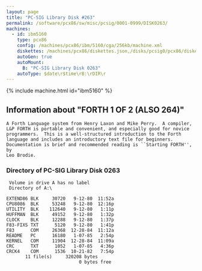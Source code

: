 ```yaml
---
layout: page
title: "PC-SIG Library Disk #263"
permalink: /software/pcx86/sw/misc/pcsig/0001-0999/DISK0263/
machines:
  - id: ibm5160
    type: pcx86
    config: /machines/pcx86/ibm/5160/cga/256kb/machine.xml
    diskettes: /machines/pcx86/diskettes.json,/disks/pcsig0/pcx86/diskettes.json
    autoGen: true
    autoMount:
      B: "PC-SIG Library Disk 0263"
    autoType: $date\r$time\rB:\rDIR\r
---
```


{% include machine.html id="ibm5160" %}

## Information about "FORTH 1 OF 2 (ALSO 264)"

    A Forth Language system from Henry Laxon and Mike Perry.  A compiler,
    L&P FORTH is portable and convenient, and especially good for novice
    programmers.  This is a well-structured introduction to the Forth
    language and includes an introductory text file for beginners.
    Documentation is brief and recommended reading is ``Starting FORTH'', by
    Leo Brodie.

### Directory of PC-SIG Library Disk 0263

     Volume in drive A has no label
     Directory of A:\

    EXTEND86 BLK     30720   9-12-80  11:52a
    CPU8086  BLK     53248   9-12-80  12:16p
    UTILITY  BLK    112640   9-12-80   1:11p
    HUFFMAN  BLK     49152   9-12-80   1:32p
    CLOCK    BLK     12288   9-12-80   1:37p
    F83-FIXS TXT      5120   9-12-80   1:41p
    F83      COM     26368  12-28-84  11:12a
    README   PC      16180   1-07-85   2:54p
    KERNEL   COM     11904  12-28-84  11:09a
    CRC      TXT      1052   1-07-85   4:36p
    CRCK4    COM      1536  10-21-82   7:54p
           11 file(s)     320208 bytes
                               0 bytes free
